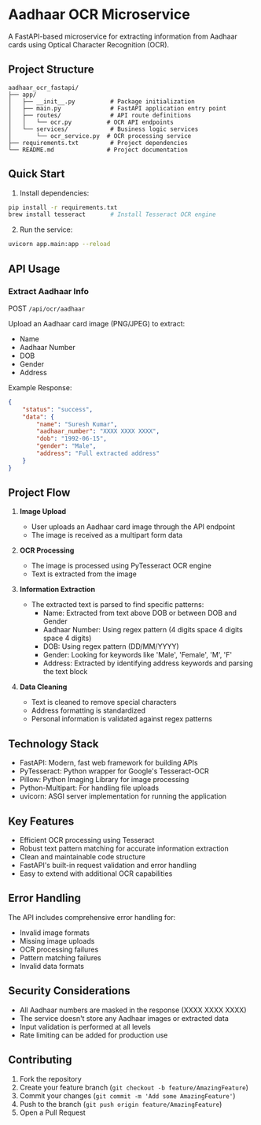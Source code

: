 # Aadhaar OCR Microservice

A FastAPI-based microservice for extracting information from Aadhaar cards using Optical Character Recognition (OCR).

## Project Structure

```
aadhaar_ocr_fastapi/
├── app/
│   ├── __init__.py          # Package initialization
│   ├── main.py              # FastAPI application entry point
│   ├── routes/              # API route definitions
│   │   └── ocr.py          # OCR API endpoints
│   └── services/            # Business logic services
│       └── ocr_service.py  # OCR processing service
├── requirements.txt         # Project dependencies
└── README.md               # Project documentation
```

## Quick Start

1. Install dependencies:
```bash
pip install -r requirements.txt
brew install tesseract       # Install Tesseract OCR engine
```

2. Run the service:
```bash
uvicorn app.main:app --reload
```

## API Usage

### Extract Aadhaar Info

POST `/api/ocr/aadhaar`

Upload an Aadhaar card image (PNG/JPEG) to extract:
- Name
- Aadhaar Number
- DOB
- Gender
- Address

Example Response:
```json
{
    "status": "success",
    "data": {
        "name": "Suresh Kumar",
        "aadhaar_number": "XXXX XXXX XXXX",
        "dob": "1992-06-15",
        "gender": "Male",
        "address": "Full extracted address"
    }
}
```

## Project Flow

1. **Image Upload**
   - User uploads an Aadhaar card image through the API endpoint
   - The image is received as a multipart form data

2. **OCR Processing**
   - The image is processed using PyTesseract OCR engine
   - Text is extracted from the image

3. **Information Extraction**
   - The extracted text is parsed to find specific patterns:
     - Name: Extracted from text above DOB or between DOB and Gender
     - Aadhaar Number: Using regex pattern (4 digits space 4 digits space 4 digits)
     - DOB: Using regex pattern (DD/MM/YYYY)
     - Gender: Looking for keywords like 'Male', 'Female', 'M', 'F'
     - Address: Extracted by identifying address keywords and parsing the text block

4. **Data Cleaning**
   - Text is cleaned to remove special characters
   - Address formatting is standardized
   - Personal information is validated against regex patterns

## Technology Stack

- FastAPI: Modern, fast web framework for building APIs
- PyTesseract: Python wrapper for Google's Tesseract-OCR
- Pillow: Python Imaging Library for image processing
- Python-Multipart: For handling file uploads
- uvicorn: ASGI server implementation for running the application

## Key Features

- Efficient OCR processing using Tesseract
- Robust text pattern matching for accurate information extraction
- Clean and maintainable code structure
- FastAPI's built-in request validation and error handling
- Easy to extend with additional OCR capabilities

## Error Handling

The API includes comprehensive error handling for:
- Invalid image formats
- Missing image uploads
- OCR processing failures
- Pattern matching failures
- Invalid data formats

## Security Considerations

- All Aadhaar numbers are masked in the response (XXXX XXXX XXXX)
- The service doesn't store any Aadhaar images or extracted data
- Input validation is performed at all levels
- Rate limiting can be added for production use

## Contributing

1. Fork the repository
2. Create your feature branch (`git checkout -b feature/AmazingFeature`)
3. Commit your changes (`git commit -m 'Add some AmazingFeature'`)
4. Push to the branch (`git push origin feature/AmazingFeature`)
5. Open a Pull Request
